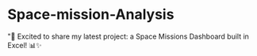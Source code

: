 # Space-mission-Analysis
"🚀 Excited to share my latest project: a Space Missions Dashboard built in Excel! 📊✨
